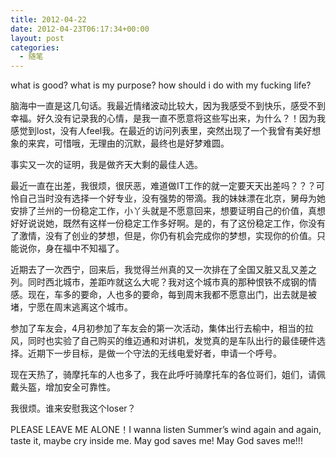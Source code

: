 ```yaml
---
title: 2012-04-22
date: 2012-04-23T06:17:34+00:00
layout: post
categories:
  - 随笔
---
```

what is good? what is my purpose? how should i do with my fucking life?

脑海中一直是这几句话。我最近情绪波动比较大，因为我感受不到快乐，感受不到幸福。好久没有记录我的心情，是我一直不愿意将这些写出来，为什么？！因为我感觉到lost，没有人feel我。在最近的访问列表里，突然出现了一个我曾有美好想象的来宾，可惜哦，无理由的沉默，最终也是好梦难圆。

事实又一次的证明，我是做齐天大剩的最佳人选。

最近一直在出差，我很烦，很厌恶，难道做IT工作的就一定要天天出差吗？？？可怜自己当时没有选择一个好专业，没有强势的带滴。我的妹妹漂在北京，舅母为她安排了兰州的一份稳定工作，小丫头就是不愿意回来，想要证明自己的价值，真想好好说说她，既然有这样一份稳定工作多好啊。是的，有了这份稳定工作，你没有了激情，没有了创业的梦想，但是，你仍有机会完成你的梦想，实现你的价值。只能说你，身在福中不知福了。
<!--more-->
近期去了一次西宁，回来后，我觉得兰州真的又一次排在了全国又脏又乱又差之列。同时西北城市，差距咋就这么大呢？我对这个城市真的那种恨铁不成钢的情感。现在，车多的要命，人也多的要命，每到周末我都不愿意出门，出去就是被堵，宁愿在周末逃离这个城市。

参加了车友会，4月初参加了车友会的第一次活动，集体出行去榆中，相当的拉风，同时也实验了自己购买的维迈通和对讲机，发觉真的是车队出行的最佳硬件选择。近期下一步目标，是做一个守法的无线电爱好者，申请一个呼号。

现在天热了，骑摩托车的人也多了，我在此呼吁骑摩托车的各位哥们，姐们，请佩戴头盔，增加安全可靠性。

我很烦。谁来安慰我这个loser？

PLEASE LEAVE ME ALONE！I wanna listen Summer’s wind again and again, taste it, maybe cry inside me. May god saves me! May God saves me!!!
